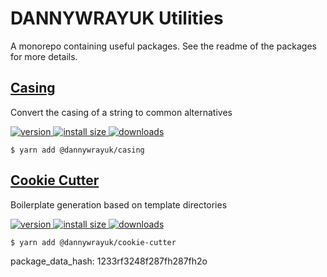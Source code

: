 # DANNYWRAYUK Utilities

A monorepo containing useful packages. See the readme of the packages for more details.

## [Casing](https://github.com/dannywrayuk/utilities/raw/main/packages/casing/README.md)

Convert the casing of a string to common alternatives

<p>
  <a href="https://npmjs.org/package/@dannywrayuk/casing">
    <img src="https://img.shields.io/npm/v/@dannywrayuk/casing.svg" alt="version" />
  </a>
   <a href="https://bundlephobia.com/package/@dannywrayuk/casing">
    <img src="https://img.shields.io/bundlephobia/min/@dannywrayuk/casing.svg" alt="install size" />
  </a>
  <a href="https://npmjs.org/package/@dannywrayuk/casing">
    <img src="https://img.shields.io/npm/dm/@dannywrayuk/casing.svg" alt="downloads" />
  </a>
</p>

```
$ yarn add @dannywrayuk/casing
```

## [Cookie Cutter](https://github.com/dannywrayuk/utilities/raw/main/packages/cookie-cutter/README.md)

Boilerplate generation based on template directories

<p>
  <a href="https://npmjs.org/package/@dannywrayuk/cookie-cutter">
    <img src="https://img.shields.io/npm/v/@dannywrayuk/cookie-cutter.svg" alt="version" />
  </a>
   <a href="https://bundlephobia.com/package/@dannywrayuk/cookie-cutter">
    <img src="https://img.shields.io/bundlephobia/min/@dannywrayuk/cookie-cutter.svg" alt="install size" />
  </a>
  <a href="https://npmjs.org/package/@dannywrayuk/cookie-cutter">
    <img src="https://img.shields.io/npm/dm/@dannywrayuk/cookie-cutter.svg" alt="downloads" />
  </a>
</p>

```
$ yarn add @dannywrayuk/cookie-cutter
```

package_data_hash: 1233rf3248f287fh287fh2o
